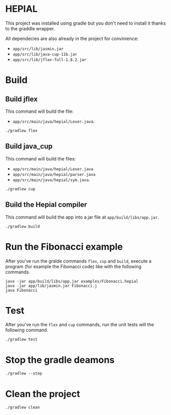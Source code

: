 # HEPIAL

This project was installed using gradle but you don't need to install it thanks to the graddle wrapper.

All dependecies are also already in the project for convinience:

- `app/src/lib/jasmin.jar`
- `app/src/lib/java-cup-11b.jar`
- `app/src/lib/jflex-full-1.8.2.jar`

# Build

## Build jflex

This command will build the file:

- `app/src/main/java/hepial/Lexer.java`.

```
./gradlew flex
```

## Build java_cup

This command will build the files:

- `app/src/main/java/hepial/Lexer.java`
- `app/src/main/java/hepial/parser.java`
- `app/src/main/java/hepial/sym.java`.

```
./gradlew cup
```

## Build the Hepial compiler

This command will build the app into a jar file at `app/build/libs/app.jar`.

```
./gradlew build
```

# Run the Fibonacci example

After you've run the gralde commands `flex`, `cup` and `build`, execute a program (for example the Fibonacci code) like with the following commands.

```
java -jar app/build/libs/app.jar examples/Fibonacci.hepial
java -jar app/lib/jasmin.jar Fibonacci.j
java Fibonacci
```

# Test

After you've run the `flex` and `cup` commands, run the unit tests will the following command.

```
./gradlew test
```

# Stop the gradle deamons

```
./gradlew --stop
```

# Clean the project

```
./gradlew clean
```
